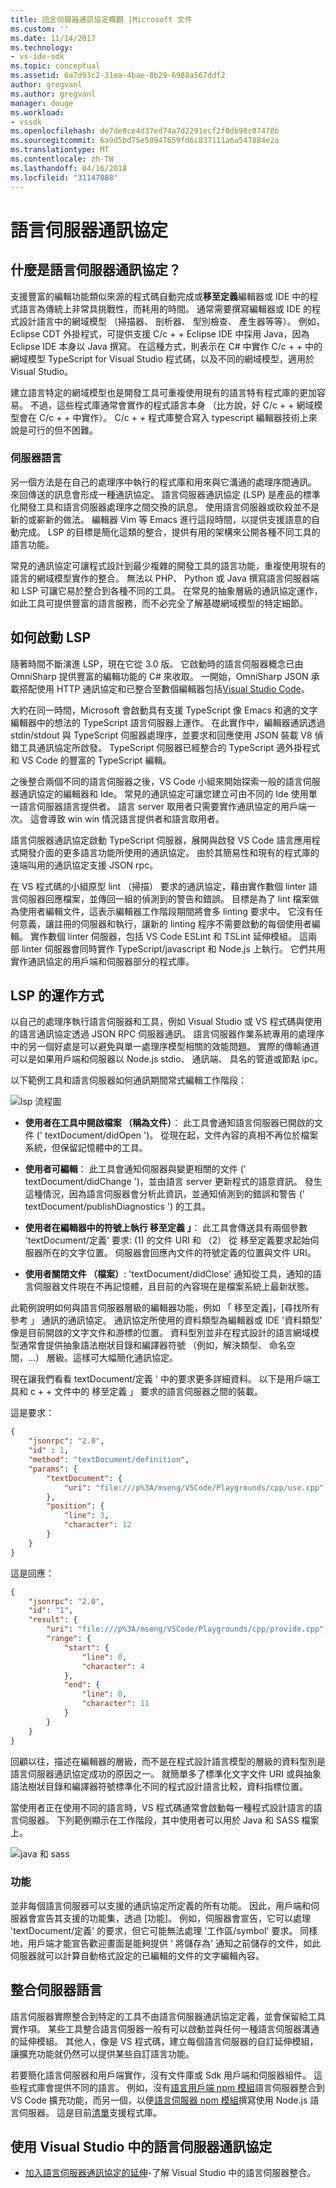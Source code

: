 ```yaml
---
title: 語言伺服器通訊協定概觀 |Microsoft 文件
ms.custom: ''
ms.date: 11/14/2017
ms.technology:
- vs-ide-sdk
ms.topic: conceptual
ms.assetid: 6a7d93c2-31ea-4bae-8b29-6988a567ddf2
author: gregvanl
ms.author: gregvanl
manager: douge
ms.workload:
- vssdk
ms.openlocfilehash: de7de0ce4d37ed74a7d2291ecf2f0db98c07478b
ms.sourcegitcommit: 6a9d5bd75e50947659fd6c837111a6a547884e2a
ms.translationtype: MT
ms.contentlocale: zh-TW
ms.lasthandoff: 04/16/2018
ms.locfileid: "31147088"
---
```

# <a name="language-server-protocol"></a>語言伺服器通訊協定

## <a name="what-is-the-language-server-protocol"></a>什麼是語言伺服器通訊協定？

支援豐富的編輯功能類似來源的程式碼自動完成或**移至定義**編輯器或 IDE 中的程式語言為傳統上非常具挑戰性，而耗用的時間。 通常需要撰寫編輯器或 IDE 的程式設計語言中的網域模型 （掃描器、 剖析器、 型別檢查、 產生器等等）。 例如，Eclipse CDT 外掛程式，可提供支援 C/c + + Eclipse IDE 中採用 Java，因為 Eclipse IDE 本身以 Java 撰寫。 在這種方式，則表示在 C# 中實作 C/c + + 中的網域模型 TypeScript for Visual Studio 程式碼，以及不同的網域模型，適用於 Visual Studio。

建立語言特定的網域模型也是開發工具可重複使用現有的語言特有程式庫的更加容易。 不過，這些程式庫通常會實作的程式語言本身 （比方說，好 C/c + + 網域模型會在 C/c + + 中實作）。 C/c + + 程式庫整合寫入 typescript 編輯器技術上來說是可行的但不困難。

### <a name="language-servers"></a>伺服器語言

另一個方法是在自己的處理序中執行的程式庫和用來與它溝通的處理序間通訊。 來回傳送的訊息會形成一種通訊協定。 語言伺服器通訊協定 (LSP) 是產品的標準化開發工具和語言伺服器處理序之間交換的訊息。 使用語言伺服器或砍殺並不是新的或嶄新的做法。 編輯器 Vim 等 Emacs 進行這段時間，以提供支援語意的自動完成。 LSP 的目標是簡化這類的整合，提供有用的架構來公開各種不同工具的語言功能。

常見的通訊協定可讓程式設計到最少複雜的開發工具的語言功能，重複使用現有的語言的網域模型實作的整合。 無法以 PHP、 Python 或 Java 撰寫語言伺服器端和 LSP 可讓它易於整合到各種不同的工具。 在常見的抽象層級的通訊協定運作，如此工具可提供豐富的語言服務，而不必完全了解基礎網域模型的特定細節。

## <a name="how-work-on-the-lsp-started"></a>如何啟動 LSP

隨著時間不斷演進 LSP，現在它從 3.0 版。 它啟動時的語言伺服器概念已由 OmniSharp 提供豐富的編輯功能的 C# 來收取。 一開始，OmniSharp JSON 承載搭配使用 HTTP 通訊協定和已整合至數個編輯器包括[Visual Studio Code](https://code.visualstudio.com)。

大約在同一時間，Microsoft 會啟動具有支援 TypeScript 像 Emacs 和適的文字編輯器中的想法的 TypeScript 語言伺服器上運作。 在此實作中，編輯器通訊透過 stdin/stdout 與 TypeScript 伺服器處理序，並要求和回應使用 JSON 裝載 V8 偵錯工具通訊協定所啟發。 TypeScript 伺服器已經整合的 TypeScript 適外掛程式和 VS Code 的豐富的 TypeScript 編輯。

之後整合兩個不同的語言伺服器之後，VS Code 小組來開始探索一般的語言伺服器通訊協定的編輯器和 Ide。 常見的通訊協定可讓您建立可由不同的 Ide 使用單一語言伺服器語言提供者。 語言 server 取用者只需要實作通訊協定的用戶端一次。 這會導致 win win 情況語言提供者和語言取用者。

語言伺服器通訊協定啟動 TypeScript 伺服器，展開與啟發 VS Code 語言應用程式開發介面的更多語言功能所使用的通訊協定。 由於其簡易性和現有的程式庫的遠端叫用的通訊協定支援 JSON rpc。

在 VS 程式碼的小組原型 lint （掃描） 要求的通訊協定，藉由實作數個 linter 語言伺服器回應檔案，並傳回一組的偵測到的警告和錯誤。 目標是為了 lint 檔案做為使用者編輯文件，這表示編輯器工作階段期間將會多 linting 要求中。 它沒有任何意義，讓註冊的伺服器和執行，讓新的 linting 程序不需要啟動的每個使用者編輯。 實作數個 linter 伺服器，包括 VS Code ESLint 和 TSLint 延伸模組。 這兩部 linter 伺服器會同時實作 TypeScript/javascript 和 Node.js 上執行。 它們共用實作通訊協定的用戶端和伺服器部分的程式庫。

## <a name="how-the-lsp-works"></a>LSP 的運作方式

以自己的處理序執行語言伺服器和工具，例如 Visual Studio 或 VS 程式碼與使用的語言通訊協定透過 JSON RPC 伺服器通訊。 語言伺服器作業系統專用的處理序中的另一個好處是可以避免與單一處理序模型相關的效能問題。 實際的傳輸通道可以是如果用戶端和伺服器以 Node.js stdio、 通訊端、 具名的管道或節點 ipc。

以下範例工具和語言伺服器如何通訊期間常式編輯工作階段：

![lsp 流程圖](media/lsp-flow-diagram.png)

* **使用者在工具中開啟檔案 （稱為文件）**： 此工具會通知語言伺服器已開啟的文件 (' textDocument/didOpen ')。 從現在起，文件內容的真相不再位於檔案系統，但保留記憶體中的工具。

* **使用者可編輯**： 此工具會通知伺服器與變更相關的文件 (' textDocument/didChange ')，並由語言 server 更新程式的語意資訊。 發生這種情況，因為語言伺服器會分析此資訊，並通知偵測到的錯誤和警告 (' textDocument/publishDiagnostics ') 的工具。

* **使用者在編輯器中的符號上執行 移至定義 」**： 此工具會傳送具有兩個參數 'textDocument/定義' 要求: (1) 的文件 URI 和 （2） 從 移至定義要求起始伺服器所在的文字位置。 伺服器會回應內文件的符號定義的位置與文件 URI。

* **使用者關閉文件 （檔案）**: 'textDocument/didClose' 通知從工具，通知的語言伺服器文件現在不再記憶體，且目前的內容現在是檔案系統上最新狀態。

此範例說明如何與語言伺服器層級的編輯器功能，例如 「 移至定義]，[尋找所有參考 」 通訊的通訊協定。 通訊協定所使用的資料類型為編輯器或 IDE '資料類型' 像是目前開啟的文字文件和游標的位置。 資料型別並非在程式設計的語言網域模型通常會提供抽象語法樹狀目錄和編譯器符號 （例如，解決類型、 命名空間，...） 層級。這樣可大幅簡化通訊協定。

現在讓我們看看 textDocument/定義 ' 中的要求更多詳細資料。 以下是用戶端工具和 c + + 文件中的 移至定義 」 要求的語言伺服器之間的裝載。

這是要求：

```json
{
    "jsonrpc": "2.0",
    "id" : 1,
    "method": "textDocument/definition",
    "params": {
        "textDocument": {
            "uri": "file:///p%3A/mseng/VSCode/Playgrounds/cpp/use.cpp"
        },
        "position": {
            "line": 3,
            "character": 12
        }
    }
}
```

這是回應：

```json
{
    "jsonrpc": "2.0",
    "id": "1",
    "result": {
        "uri": "file:///p%3A/mseng/VSCode/Playgrounds/cpp/provide.cpp",
        "range": {
            "start": {
                "line": 0,
                "character": 4
            },
            "end": {
                "line": 0,
                "character": 11
            }
        }
    }
}
```

回顧以往，描述在編輯器的層級，而不是在程式設計語言模型的層級的資料型別是語言伺服器通訊協定成功的原因之一。 就簡單多了標準化文字文件 URI 或與抽象語法樹狀目錄和編譯器符號標準化不同的程式設計語言比較，資料指標位置。

當使用者正在使用不同的語言時，VS 程式碼通常會啟動每一種程式設計語言的語言伺服器。 下列範例顯示在工作階段，其中使用者可以用於 Java 和 SASS 檔案上。

![java 和 sass](media/lsp-java-and-sass.png)

### <a name="capabilities"></a>功能

並非每個語言伺服器可以支援的通訊協定所定義的所有功能。 因此，用戶端和伺服器會宣告其支援的功能集，透過 [功能]。 例如，伺服器會宣告，它可以處理 'textDocument/定義' 的要求，但它可能無法處理 '工作區/symbol' 要求。 同樣地，用戶端才能宣告歡迎畫面是能夠提供 ' 將儲存為' 通知之前儲存的文件，如此伺服器就可以計算自動格式設定的已編輯的文件的文字編輯內容。

## <a name="integrating-a-language-server"></a>整合伺服器語言

語言伺服器實際整合到特定的工具不由語言伺服器通訊協定定義，並會保留給工具實作項。 某些工具整合語言伺服器一般有可以啟動並與任何一種語言伺服器溝通的延伸模組。 其他人，像是 VS 程式碼，建立每個語言伺服器的自訂延伸模組，讓擴充功能就仍然可以提供某些自訂語言功能。

若要簡化語言伺服器和用戶端實作，沒有文件庫或 Sdk 用戶端和伺服器組件。 這些程式庫會提供不同的語言。 例如，沒有[語言用戶端 npm 模組](https://www.npmjs.com/package/vscode-languageclient)語言伺服器整合到 VS Code 擴充功能，而另一個，以便[語言伺服器 npm 模組](https://www.npmjs.com/package/vscode-languageserver)撰寫使用 Node.js 語言伺服器。 這是目前[清單](https://github.com/Microsoft/language-server-protocol/wiki/Protocol-Implementations)支援程式庫。

## <a name="using-the-language-server-protocol-in-visual-studio"></a>使用 Visual Studio 中的語言伺服器通訊協定

* [加入語言伺服器通訊協定的延伸](adding-an-lsp-extension.md)-了解 Visual Studio 中的語言伺服器整合。
